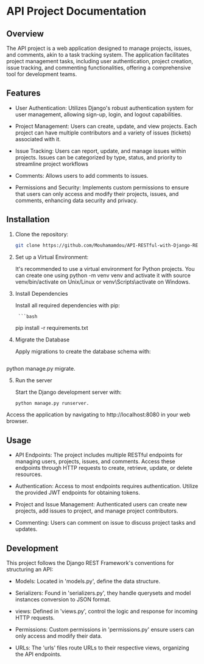 # API Project Documentation

## Overview

The API project is a web application designed to manage projects, issues, and comments, akin to 
a task tracking system. The application facilitates project management tasks, including user 
authentication, project creation, issue tracking, and commenting functionalities, offering a
comprehensive tool for development teams.

## Features

- User Authentication: Utilizes Django's robust authentication system for user management, allowing 
  sign-up, login, and logout capabilities.

- Project Management: Users can create, update, and view projects. Each project can have multiple 
  contributors and a variety of issues (tickets) associated with it.

- Issue Tracking: Users can report, update, and manage issues within projects. Issues can be 
  categorized by type, status, and priority to streamline project workflows

- Comments: Allows users to add comments to issues.

- Permissions and Security: Implements custom permissions to ensure that users can only access 
  and modify their projects, issues, and comments, enhancing data security and privacy.

## Installation

1. Clone the repository:

	```bash
   git clone https://github.com/Mouhamamdou/API-RESTful-with-Django-REST.git

2. Set up a Virtual Environment:

   It's recommended to use a virtual environment for Python projects. You can create one using 
   python -m venv venv and activate it with source venv/bin/activate on Unix/Linux or venv\Scripts\activate on Windows.

3. Install Dependencies

   Install all required dependencies with pip:

        ```bash 
    pip install -r requirements.txt

4. Migrate the Database

   Apply migrations to create the database schema with:

	```bash
  python manage.py migrate.

5. Run the server

   Start the Django development server with:
  
	```bash
   python manage.py runserver. 

Access the application by navigating to http://localhost:8080 in your web browser.

## Usage

- API Endpoints: The project includes multiple RESTful endpoints for managing users, projects,
  issues, and comments. Access these endpoints through HTTP requests to create, retrieve, 
  update, or delete resources.

- Authentication: Access to most endpoints requires authentication. Utilize the provided JWT
  endpoints for obtaining tokens.

- Project and Issue Management: Authenticated users can create new projects, add issues to project,
  and manage project contributors.

- Commenting: Users can comment on issue to discuss project tasks and updates. 

## Development

This project follows the Django REST Framework's conventions for structuring an API:

- Models: Located in 'models.py', define the data structure.

- Serializers: Found in 'serializers.py', they handle querysets and model instances conversion to
  JSON format.

- views: Defined in 'views.py', control the logic and response for incoming HTTP requests.

- Permissions: Custom permissions in 'permissions.py' ensure users can only access and modify
  their data.

- URLs: The 'urls' files route URLs to their respective views, organizing the API endpoints.
